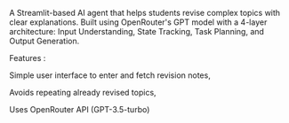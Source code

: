 A Streamlit-based AI agent that helps students revise complex topics with clear explanations. Built using OpenRouter's GPT model with a 4-layer architecture: Input Understanding, State Tracking, Task Planning, and Output Generation.

Features : 

Simple user interface to enter and fetch revision notes,

Avoids repeating already revised topics,

Uses OpenRouter API (GPT-3.5-turbo)
